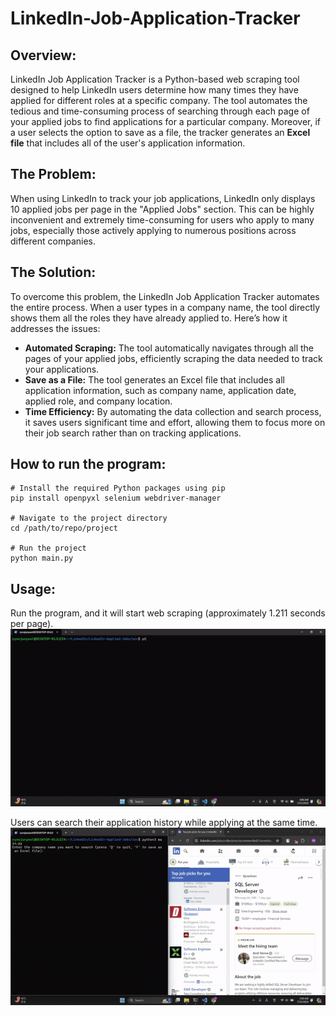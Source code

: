 # LinkedIn-Job-Application-Tracker

## Overview:
LinkedIn Job Application Tracker is a Python-based web scraping tool designed to help LinkedIn users determine how many times they have applied for different roles at a specific company. The tool automates the tedious and time-consuming process of searching through each page of your applied jobs to find applications for a particular company. Moreover, if a user selects the option to save as a file, the tracker generates an **Excel file** that includes all of the user's application information.

## The Problem:
When using LinkedIn to track your job applications, LinkedIn only displays 10 applied jobs per page in the "Applied Jobs" section. This can be highly inconvenient and extremely time-consuming for users who apply to many jobs, especially those actively applying to numerous positions across different companies.

## The Solution:
To overcome this problem, the LinkedIn Job Application Tracker automates the entire process. When a user types in a company name, the tool directly shows them all the roles they have already applied to. Here’s how it addresses the issues:
- **Automated Scraping:** The tool automatically navigates through all the pages of your applied jobs, efficiently scraping the data needed to track your applications.
- **Save as a File:** The tool generates an Excel file that includes all application information, such as company name, application date, applied role, and company location.
- **Time Efficiency:** By automating the data collection and search process, it saves users significant time and effort, allowing them to focus more on their job search rather than on tracking applications.

## How to run the program:
```
# Install the required Python packages using pip
pip install openpyxl selenium webdriver-manager

# Navigate to the project directory 
cd /path/to/repo/project

# Run the project
python main.py
```

## Usage:
Run the program, and it will start web scraping (approximately 1.211 seconds per page).<br>
![](image/example1.gif)
<br>

Users can search their application history while applying at the same time.<br>
![](image/example2.gif)
<br>

